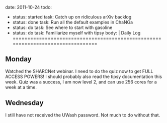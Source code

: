 date: 2011-10-24
todo:
 - status: started
   task: Catch up on ridiculous arXiv backlog
 - status: done
   task: Run all the default examples in ChaNGa
 - status: do
   task: See where to start with gasoline
 - status: do
   task: Familiarize myself with tipsy
body: |
 Daily Log
 ================================================================================

 Monday
 --------------------------------------------------------------------------------
 
 Watched the SHARCNet webinar.  I need to do the quiz now to get FULL ACCESS 
 POWERS!  I should probably also read the tipsy documentation this week.  Quiz
 was a success, I am now level 2, and can use 256 cores for a week at a time.
 
 Wednesday
 --------------------------------------------------------------------------------
 I still have not received the UWash password.  Not much to do without that.
